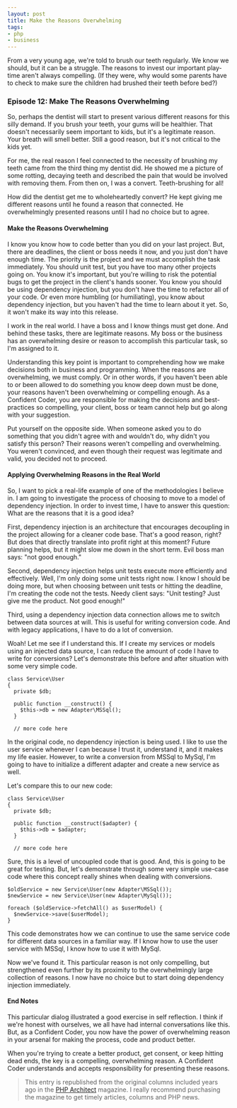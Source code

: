 ```yaml
---
layout: post
title: Make the Reasons Overwhelming
tags:
- php
- business
---
```

From a very young age, we're told to brush our teeth regularly.  We know we should, but it can be a struggle.  The reasons to invest our important play-time aren't always compelling.  (If they were, why would some parents have to check to make sure the children had brushed their teeth before bed?)  

### Episode 12: Make The Reasons Overwhelming

So, perhaps the dentist will start to present various different reasons for this silly demand.  If you brush your teeth, your gums will be healthier.  That doesn't necessarily seem important to kids, but it's a legitimate reason.  Your breath will smell better.  Still a good reason, but it's not critical to the kids yet.

For me, the real reason I feel connected to the necessity of brushing my teeth came from the third thing my dentist did.  He showed me a picture of some rotting, decaying teeth and described the pain that would be involved with removing them.  From then on, I was a convert.  Teeth-brushing for all!

How did the dentist get me to wholeheartedly convert?  He kept giving me different reasons until he found a reason that connected.  He overwhelmingly presented reasons until I had no choice but to agree.

#### Make the Reasons Overwhelming

I know you know how to code better than you did on your last project.  But, there are deadlines, the client or boss needs it now, and you just don't have enough time.  The priority is the project and we must accomplish the task immediately.  You should unit test, but you have too many other projects going on.  You know it's important, but you're willing to risk the potential bugs to get the project in the client's hands sooner.  You know you should be using dependency injection, but you don't have the time to refactor all of your code.  Or even more humbling (or humiliating), you know about dependency injection, but you haven't had the time to learn about it yet.  So, it won't make its way into this release.

I work in the real world. I have a boss and I know things must get done.  And behind these tasks, there are legitimate reasons.  My boss or the business has an overwhelming desire or reason to accomplish this particular task, so I'm assigned to it.  

Understanding this key point is important to comprehending how we make decisions both in business and programming.  When the reasons are overwhelming, we must comply.  Or in other words, if you haven't been able to or been allowed to do something you know deep down must be done, your reasons haven't been overwhelming or compelling enough.  As a Confident Coder, you are responsible for making the decisions and best-practices so compelling, your client, boss or team cannot help but go along with your suggestion.  

Put yourself on the opposite side.  When someone asked you to do something that you didn't agree with and wouldn't do, why didn't you satisfy this person?  Their reasons weren't compelling and overwhelming.  You weren't convinced, and even though their request was legitimate and valid, you decided not to proceed.

#### Applying Overwhelming Reasons in the Real World

So, I want to pick a real-life example of one of the methodologies I believe in.  I am going to investigate the process of choosing to move to a model of dependency injection.  In order to invest time, I have to answer this question: What are the reasons that it is a good idea?

First, dependency injection is an architecture that encourages decoupling in the project allowing for a cleaner code base.  That's a good reason, right?  But does that directly translate into profit right at this moment?  Future planning helps, but it might slow me down in the short term.  Evil boss man says: "not good enough."

Second, dependency injection helps unit tests execute more efficiently and effectively.  Well, I'm only doing some unit tests right now.  I know I should be doing more, but when choosing between unit tests or hitting the deadline, I'm creating the code not the tests.  Needy client says: "Unit testing?  Just give me the product.  Not good enough!"

Third, using a dependency injection data connection allows me to switch between data sources at will.  This is useful for writing conversion code.  And with legacy applications, I have to do a lot of conversion.  

Woah!  Let me see if I understand this.  If I create my services or models using an injected data source, I can reduce the amount of code I have to write for conversions?  Let's demonstrate this before and after situation with some very simple code.

```php?start_inline=1
class Service\User
{
  private $db;

  public function __construct() {
    $this->db = new Adapter\MSSql();
  }

  // more code here
```

In the original code, no dependency injection is being used.  I like to use the user service whenever I can because I trust it, understand it, and it makes my life easier.  However, to write a conversion from MSSql to MySql, I'm going to have to initialize a different adapter and create a new service as well.  

Let's compare this to our new code:

```php?start_inline=1
class Service\User
{
  private $db;

  public function __construct($adapter) {
    $this->db = $adapter;
  }

  // more code here
```

Sure, this is a level of uncoupled code that is good.  And, this is going to be great for testing.  But, let's demonstrate through some very simple use-case code where this concept really shines when dealing with conversions.

```php?start_inline=1
$oldService = new Service\User(new Adapter\MSSql());
$newService = new Service\User(new Adapter\MySql());

foreach ($oldService->fetchAll() as $userModel) {
  $newService->save($userModel);
}
```

This code demonstrates how we can continue to use the same service code for different data sources in a familiar way.  If I know how to use the user service with MSSql, I know how to use it with MySql.

Now we've found it.  This particular reason is not only compelling, but strengthened even further by its proximity to the overwhelmingly large collection of reasons.  I now have no choice but to start doing dependency injection immediately.

#### End Notes

This particular dialog illustrated a good exercise in self reflection.  I think if we're honest with ourselves, we all have had internal conversations like this.  But, as a Confident Coder, you now have the power of overwhelming reason in your arsenal for making the process, code and product better.

When you're trying to create a better product, get consent, or keep hitting dead ends, the key is a compelling, overwhelming reason.  A Confident Coder understands and accepts responsibility for presenting these reasons.

> This entry is republished from the original columns included years ago in the [PHP Architect](http://phparch.com) magazine.  I really recommend purchasing the magazine to get timely articles, columns and PHP news.

